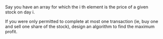 
Say you have an array for which the i th element is the price of a given stock on day i.

If you were only permitted to complete at most one transaction (ie, buy one and sell one share of the stock), design an algorithm to find the maximum profit.